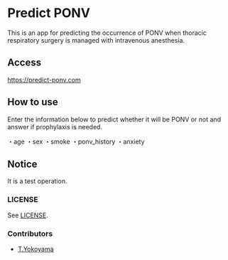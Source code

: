 # Predict PONV

This is an app for predicting the occurrence of PONV when thoracic respiratory surgery is managed with intravenous anesthesia.

## Access

https://predict-ponv.com

## How to use

Enter the information below to predict whether it will be PONV or not and answer if prophylaxis is needed.

・age
・sex
・smoke
・ponv_history
・anxiety

## Notice

It is a test operation.

### LICENSE

See [LICENSE](LICENSE).

### Contributors

- [T.Yokoyama](https://github.com/yktt-nuane)
